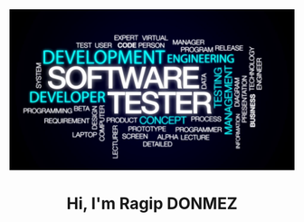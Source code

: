 <img src="https://github.com/ragip2501/ragip2501/blob/main/banner.png?raw=true">

<h1 align="center">Hi, I'm Ragip DONMEZ</h1>
